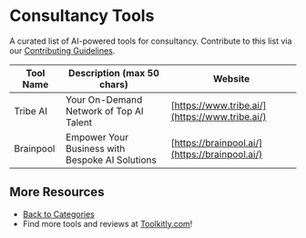 # Consultancy Tools

A curated list of AI-powered tools for consultancy. Contribute to this list via our [Contributing Guidelines](../CONTRIBUTING.md).

| Tool Name | Description (max 50 chars) | Website |
|-----------|----------------------------|---------|
| Tribe AI | Your On-Demand Network of Top AI Talent | [https://www.tribe.ai/](https://www.tribe.ai/) |
| Brainpool | Empower Your Business with Bespoke AI Solutions | [https://brainpool.ai/](https://brainpool.ai/) |

## More Resources
- [Back to Categories](https://github.com/ToolkitlyAI/awesome-ai-tools/blob/master/README.md)
- Find more tools and reviews at [Toolkitly.com](https://toolkitly.com)!
